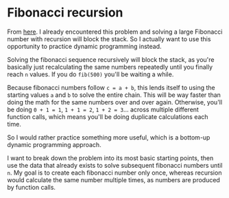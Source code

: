 # Fibonacci recursion
From [here](https://www.theodinproject.com/lessons/javascript-recursion). I already encountered this problem and solving a large Fibonacci number with recursion will block the stack. So I actually want to use this opportunity to practice dynamic programming instead. 

Solving the fibonacci sequence recursively will block the stack, as you're basically just recalculating the same numbers repeatedly until you finally reach `n` values. If you do `fib(500)` you'll be waiting a while.

Because fibonacci numbers follow `c = a + b`, this lends itself to using the starting values `a` and `b` to solve the entire chain. This will be way faster than doing the math for the same numbers over and over again. Otherwise, you'll be doing `0 + 1 = 1`, `1 + 1 = 2`, `1 + 2 = 3`... across multiple different function calls, which means you'll be doing duplicate calculations each time.

So I would rather practice something more useful, which is a bottom-up dynamic programming approach.

I want to break down the problem into its most basic starting points, then use the data that already exists to solve subsequent fibonacci numbers until `n`. My goal is to create each fibonacci number only once, whereas recursion would calculate the same number multiple times, as numbers are produced by function calls.

